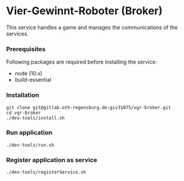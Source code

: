 # Vier-Gewinnt-Roboter (Broker)

This service handles a game and manages the communications of the services.

### Prerequisites

Following packages are required before installing the service:

* node (10.x)
* build-essential

### Installation

````
git clone git@gitlab.oth-regensburg.de:giv31075/vgr-broker.git
cd vgr-broker
./dev-tools/install.sh
````

### Run application

````
./dev-tools/run.sh
````

### Register application as service

````
./dev-tools/registerService.sh
````
